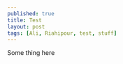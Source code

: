 ```yaml
---
published: true
title: Test
layout: post
tags: [Ali, Riahipour, test, stuff]
---
```

Some thing here
